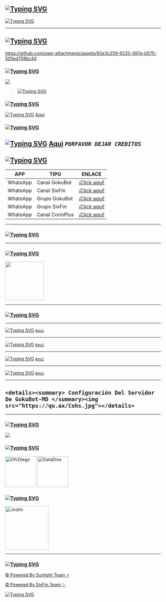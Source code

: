 ## **<a href="https://github.com/Jostin207"><img src="https://readme-typing-svg.herokuapp.com?font=Fira+Code&size=35&pause=1000&color=EFFF00&center=true&repeat=false&width=435&lines=HOLA+%F0%9F%91%8B+" alt="Typing SVG" /></a>**

<a href="https://github.com/Jostin207"><img src="https://readme-typing-svg.herokuapp.com?font=Fira+Code&size=17&duration=4000&pause=1000&color=FFFB00&center=true&width=435&lines=GokuBot-MD+%E2%9C%A8%EF%B8%8F;Gracias+Por+Visitar+Este+Repositorio+;Espero+Te+Guste+Mucho;D%C3%A9janos+Una+Estrella+%F0%9F%8C%9F+(No+Obligatorio)" alt="Typing SVG" /></a>

------------------

## **<a href="https://github.com/Jostin207"><img src="https://readme-typing-svg.herokuapp.com?font=Fira+Code&size=30&duration=4000&pause=1000&color=FFFB00&center=true&width=435&lines=%F0%9F%A7%B8+VIDEO+DE+GOKUBOT-MD+%E2%9C%A8%EF%B8%8F" alt="Typing SVG" /></a>**

https://github.com/user-attachments/assets/93e3c259-6220-497e-b575-505ed708bc44

### <a href="https://github.com/Jostin207"><img src="https://readme-typing-svg.herokuapp.com?font=Fira+Code&size=19&duration=4000&pause=1000&color=DFF700&width=435&lines=%F0%9F%92%96+GRUPO+DEL+BOT+%F0%9F%92%96" alt="Typing SVG" /></a>

<a href="https://chat.whatsapp.com/Gd85w1s6tKh5Nw4p490xBw" target="blank"><img src="https://img.shields.io/badge/GRUPO_OFC_DE_GokuBot_-25D366?style=for-the-badge&logo=whatsapp&logoColor=white" /></a>



> <a href="https://github.com/Jostin207"><img src="https://readme-typing-svg.herokuapp.com?font=Fira+Code&duration=4000&pause=1000&color=556EFF&width=435&lines=NO+SPAMEAR+COMANDOS" alt="Typing SVG" /></a>


### <a href="https://github.com/Jostin207"><img src="https://readme-typing-svg.herokuapp.com?font=Fira+Code&size=19&duration=4000&pause=1000&color=8909F7&width=435&lines=+%F0%9F%96%8D+LETRA+DEL+BOT+%F0%9F%96%8D" alt="Typing SVG" /></a> 
<a href="https://github.com/Jostin207"><img src="https://readme-typing-svg.herokuapp.com?font=Fira+Code&duration=4000&pause=1000&color=556EFF&width=435&lines=-+PAGINA+USADA+PARA+LA+LETRA+%F0%9F%94%A0" alt="Typing SVG" /></a> [Aqui](https://smiley.cool/es/weirdmaker.php)


### <a href="https://github.com/Jostin207"><img src="https://readme-typing-svg.herokuapp.com?font=Fira+Code&size=19&duration=4000&pause=1000&color=E2E1F7&width=435&lines=%E2%9A%99%EF%B8%8F+AJUSTES+%E2%9A%99%EF%B8%8F" alt="Typing SVG" /></a> 
<a href="https://github.com/Jostin207"><img src="https://readme-typing-svg.herokuapp.com?font=Fira+Code&duration=4000&pause=1000&color=C88EFF&width=435&lines=CLONA+EL+REPOSITORIO+" alt="Typing SVG" /></a> [Aqui](https://github.com/Jostin207/GokuBot-MD/fork)
*`PORFAVOR DEJAR CREDITOS`*
---

## <a href="https://github.com/Jostin207"><img src="https://readme-typing-svg.herokuapp.com?font=Fira+Code&size=19&duration=4000&pause=1000&color=DFF700&width=435&lines=%F0%9F%92%96+ENLACES+UTILES+" alt="Typing SVG" /></a>

| APP | TIPO | ENLACE |
|------|-------------|-------|
| WhatsApp | Canal GokuBot | [¡Click aquí!](https://whatsapp.com/channel/0029VaJL0xn0LKZL7FtiRs1e) |
| WhatsApp | Canal SixFin | [¡Click aquí!](https://whatsapp.com/channel/0029Vah3kivHbFV2Ky0teP0y) |
| WhatsApp | Grupo GokuBot | [¡Click aquí!](https://chat.whatsapp.com/Gd85w1s6tKh5Nw4p490xBw) |
| WhatsApp | Grupo SixFin | [¡Click aquí!](https://chat.whatsapp.com/K0rTI0UA1O12w72A1CsQSH) |
| WhatsApp | Canal CorinPlus | [¡Click aquí!](https://whatsapp.com/channel/0029VakUvreFHWpyWUr4Jr0g) |

---

### <a href="https://github.com/Jostin207"><img src="https://readme-typing-svg.herokuapp.com?font=Fira+Code&pause=1000&color=F770EE&background=FF000000&repeat=false&width=435&lines=%F0%9F%96%87%EF%B8%8F+Hostings+Donde+Esta+GokuBot-MD+%E2%9C%A8" alt="Typing SVG" /></a>

---

### <a  href="https://github.com/Jostin207"><img src="https://readme-typing-svg.herokuapp.com?font=Fira+Code&pause=1000&color=F2F700&background=FF000000&width=435&lines=%E2%98%81%EF%B8%8F+CorinPlus+Host+%E2%98%81%EF%B8%8F" alt="Typing SVG" /></a>
<a href="https://dash.corinplus.com/"><img src="https://qu.ax/XSHk.jpg" height="125px"></a>

---

### <a  href="https://github.com/Jostin207"><img src="https://readme-typing-svg.herokuapp.com?font=Fira+Code&pause=1000&color=F3F729&background=FF000000&width=435&lines=%F0%9F%8C%88+Informaci%C3%B3n+Del+Host+%E2%9C%A8" alt="Typing SVG" /></a>

---

<a href="https://github.com/Jostin207"><img src="https://readme-typing-svg.herokuapp.com?font=Fira+Code&duration=4000&pause=1000&color=FF0000&width=435&lines=%E2%80%A2+Dashboard%3A" alt="Typing SVG" /></a> 
[`Aquí`](https://dash.corinplus.com/)

---

<a href="https://github.com/Jostin207"><img src="https://readme-typing-svg.herokuapp.com?font=Fira+Code&duration=4000&pause=1000&color=FF0000&width=435&lines=%E2%80%A2+Panel%3A" alt="Typing SVG" /></a> 
[`Aquí`](https://ctrl.corinplus.com/)

---

<a href="https://github.com/Jostin207"><img src="https://readme-typing-svg.herokuapp.com?font=Fira+Code&duration=4000&pause=1000&color=FF0000&width=435&lines=%E2%80%A2+Canal+de+WhatsApp%3A" alt="Typing SVG" /></a> 
[`Aquí`](https://whatsapp.com/channel/0029VakUvreFHWpyWUr4Jr0g)

---

<a href="https://github.com/Jostin207"><img src="https://readme-typing-svg.herokuapp.com?font=Fira+Code&duration=4000&pause=1000&color=FF0000&width=435&lines=%E2%80%A2+Discord%3A" alt="Typing SVG" /></a> 
[`Aquí`](https://discord.com/invite/T7ksHu7mkz)

---

## **`<details><summary> Configuración Del Servidor De GokuBot-MD </summary><img src="https://qu.ax/Cohs.jpg"></details>`**

---------

 ### <a href="https://github.com/Jostin207"><img src="https://readme-typing-svg.herokuapp.com?font=Fira+Code&size=15&duration=4000&pause=1000&color=FFCE00&width=435&lines=%F0%9F%91%91+DUDAS+SOBRE+EL+BOT%3F%2CCONTACTA+AL+CREADOR+%F0%9F%91%91" alt="Typing SVG" /></a> 
<a href="http://wa.me/593939005387" target="blank"><img src="https://img.shields.io/badge/JOSTIN_CREADOR-De_GokuBot_~MD-25D366?style=for-the-badge&logo=whatsapp&logoColor=white" />


### <a href="https://github.com/Jostin207"><img src="https://readme-typing-svg.herokuapp.com?font=Fira+Code&size=30&duration=4000&pause=1000&color=FF0099&width=435&lines=%F0%9F%92%96+AGRADECIMIENTOS+" alt="Typing SVG" /></a> 
<a
href="https://github.com/Dev-Diego"><img src="https://github.com/Dev-Diego.png" width="100" height="100" alt="OfcDiego"/></a>
<a
href="https://github.com/GataNina-Li/GataBot-MD"><img src="https://github.com/GataNina-Li.png" width="100" height="100" alt="GataDios"/></a>

### <a href="https://github.com/Jostin207"><img src="https://readme-typing-svg.herokuapp.com?font=Fira+Code&size=30&duration=4000&pause=1000&color=55FFE3&width=435&lines=%F0%9F%A7%B8+Mi+Creador" alt="Typing SVG" /></a>
<a
href="https://github.com/Jostin207"><img src="https://github.com/Jostin207.png" width="140" height="140" alt="Jostin"/></a>

-----------


### <a href="https://github.com/Jostin207"><img src="https://readme-typing-svg.herokuapp.com?font=Fira+Code&duration=4000&pause=1000&color=A5FF8A&center=true&width=435&lines=TEAM+DONDE+ESTA+GOKUBOT-MD+%F0%9F%91%87+" alt="Typing SVG" /></a>

[© Powered By Sunlight Team ⚡︎](https://whatsapp.com/channel/0029Vam7yUg77qVaz3sIAp0z)

[© Powered By SixFin Team ✨️](https://whatsapp.com/channel/0029Vah3kivHbFV2Ky0teP0y)


<a href="https://github.com/Jostin207"><img src="https://readme-typing-svg.herokuapp.com?font=Fira+Code&size=25&duration=4000&pause=1000&color=6CFF54&center=true&width=435&lines=GokuBot-MD+-+By+Jostin207+" alt="Typing SVG" /></a>